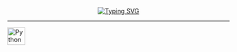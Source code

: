 <div align="center">
  <a href="https://git.io/typing-svg">
    <img src="https://readme-typing-svg.herokuapp.com/?font=Righteous&size=30&center=true&vCenter=true&width=1000&height=70&duration=4000&lines=Hi+There!+👋;I'm+Cuong+🇻🇳;In+the+future%2C+I+want+to+become+a+Data+Analyst" alt="Typing SVG" />
  </a>
</div>

-----------------

<!-- ### 🚀 About Me
- My name is Bao Nhan from VietNam. I’m a Developer passionate about exploring new technologies, interested in Backend development, Blockchain, and Web3, particularly in building scalable backend systems, creating decentralized applications, and exploring the latest advancements in these fields.

### 🌐 Connect
[![facebook](https://img.shields.io/badge/Facebook-1877F2?style=for-the-badge&logo=facebook&logoColor=white)](https://www.facebook.com/huynbnhan2710)
[![linkedin](https://img.shields.io/badge/linkedin-0A66C2?style=for-the-badge&logo=linkedin&logoColor=white)](https://www.linkedin.com/in/bnhan2710/) 
[![gmail](https://img.shields.io/badge/Gmail-D14836?style=for-the-badge&logo=gmail&logoColor=white)](mailto:baonhannice@gmail.com)
[![leetcode](https://img.shields.io/badge/LeetCode-FFA116?style=for-the-badge&logo=leetcode&logoColor=white)](https://leetcode.com/bnhan2710/)
### ⚒️ Languages -->

<p align="left">
  <a href="https://www.python.org" target="_blank" rel="noreferrer">
    <img src="https://skillicons.dev/icons?i=python" height="40" alt="Python" />
  </a>
</p>

<!-- ### ⚡ Frameworks & Libraries
<p align="left">
  <a href="https://expressjs.com/" target="_blank" rel="noreferrer">
     <img src="https://skillicons.dev/icons?i=express" height="40" alt="Languages" />
  </a>
  <a href="https://docs.nestjs.com/" target="_blank" rel="noreferrer">
    <img src="https://skillicons.dev/icons?i=nestjs" height="40" alt="Languages" />
  </a>
  <a href="https://reactjs.org/" target="_blank" rel="noreferrer">
    <img src="https://skillicons.dev/icons?i=react" height="40" alt="Languages" />
  </a>
</p> -->
<!-- 
### 🖥️ General Development 
<p align="left">
  <a href="https://www.linux.org/" target="_blank" rel="noreferrer">
    <img src="https://skillicons.dev/icons?i=linux" height="40" alt="Linux" />
  </a>
  <a href="https://nodejs.org/en/" target="_blank" rel="noreferrer">
    <img src="https://skillicons.dev/icons?i=nodejs" height="40" alt="NodeJS" />
  </a>  
  <a href="https://www.mongodb.com/" target="_blank" rel="noreferrer">  
    <img src="https://skillicons.dev/icons?i=mongodb" height="40" alt="MongoDB" />  
  </a>  
  <a href="https://www.mysql.com/" target="_blank" rel="noreferrer">  
    <img src="https://skillicons.dev/icons?i=mysql" height="40" alt="MySQL" />  
  </a>  
  <a href="https://www.postgresql.org/" target="_blank" rel="noreferrer">  
    <img src="https://skillicons.dev/icons?i=postgres" height="40" alt="PostgreSQL" />  
  </a>  
  <a href="https://graphql.org/" target="_blank" rel="noreferrer">
    <img src="https://skillicons.dev/icons?i=graphql" height="40" alt="GraphQL" />
  </a>
  <a href="https://redis.io/" target="_blank" rel="noreferrer">  
    <img src="https://skillicons.dev/icons?i=redis" height="40" alt="Redis" />  
  </a>  
  <a href="https://www.docker.com/" target="_blank" rel="noreferrer">  
    <img src="https://skillicons.dev/icons?i=docker" height="40" alt="Docker" />  
  </a>  
  <a href="https://aws.amazon.com" target="_blank" rel="noreferrer">  
    <img src="https://skillicons.dev/icons?i=aws" height="40" alt="AWS" />  
  </a>  
</p>

### 🌐 Blockchain & Web3  
<p align="left">  
  <a href="https://metamask.io/" target="_blank" rel="noreferrer">  
    <img src="https://raw.githubusercontent.com/danielcranney/readme-generator/main/public/icons/skills/metamask-colored.svg" width="40" height="40" alt="MetaMask" />  
  </a>  
  <a href="https://ethereum.org/en/" target="_blank" rel="noreferrer">  
    <img src="https://raw.githubusercontent.com/danielcranney/readme-generator/main/public/icons/skills/ethereum-colored.svg" width="40" height="40" alt="Ethereum" />  
  </a>  
  <a href="https://solana.com/" target="_blank" rel="noreferrer">  
    <img src="https://raw.githubusercontent.com/danielcranney/readme-generator/main/public/icons/skills/solana-colored.svg" width="40" height="40" alt="Solana" />  
  </a>  
</p>   -->


<!-- ### 📊 My GitHub Stats

<div align="center">
  <table>
    <tr>
      <td align="center">
        <img src="https://github-readme-stats.vercel.app/api?username=bnhan2710&show_icons=true&theme=radical&title_color=3382ed" alt="My GitHub stats" width="420px" />
      </td>
      <td align="center">
        <img src="https://github-readme-streak-stats.herokuapp.com?user=bnhan2710&theme=tokyonight&border_radius=10&background=1413211" alt="GitHub Streak" width="450px" />
      </td>
    </tr>
    <tr>  
      <td colspan="2" align="center">
        <a href="https://github.com/bnhan2710/github-readme-stats">
          <img src="https://github-readme-stats.vercel.app/api/top-langs/?username=bnhan2710&layout=compact&theme=radical&title_color=3382ed" alt="Top Languages" width="300px"/>
        </a>
      </td>
    </tr>
  </table>
</div> -->

</div>
